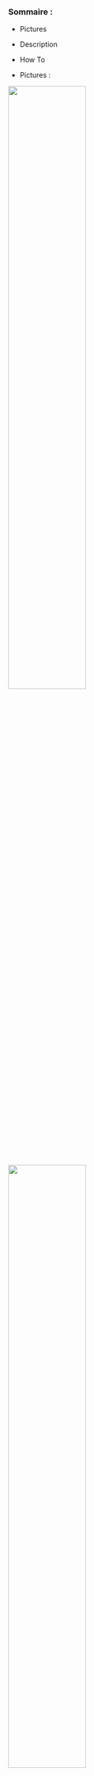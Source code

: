 ### Sommaire :

- Pictures
- Description
- How To


- Pictures :

<img src="http://image.prntscr.com/image/0121d385d3664c448aa5ff96c73bcbcc.png" width="55.87%">
<img src="https://image.ibb.co/cu1rVd/t_l_chargement_1.png" width="55.87%">
<img src="https://image.ibb.co/cbBQqd/t_l_chargement.png" width="55.87%">

- Description :

Cet Addon will allow you to make various things, among them:

Create until 10 Groups of players and Each of its groups can welcome up to 15 players, the being first one or for a MT or to put a fake name for example on the screen the grey one with "Err". 

Otherwise he is planned for in position 1 the MT and then the Assist Heal of this MT.

This will allow you to have a constant picture on Healers of your MT and your MT for better anticipated certain actions as one innervates or other still.

- How To :

Type **/xuf** to know the various commands available.

Type one of these commands in the chat: **/xuf config** or **/XtraUnitFrame config** to open the interface of Configuration.

The 1st Slider at the top has left serves has to show the number of groups which you wish, thus of 1 until 10.

The 2nd Slider at the top has right serves has to choose the Group which you wish configure.

Fill compartments as you think best example: MT = Bob, Heal 1 = Carlos, Heal 2 = Sandy, Heal 2 = Mr Crabe, etc.

Mark or not the compartment AutoReload if you wish that the interface Reload after a protection (if your game crash and which you have not reload after your protection you will lose her, Note that this compartments is independant profiles but it backs up with the same button.)

*To move the groups, maintaining the touch CTRL then the left click to drag where you want.

*The addon takes care and activates the automatic Synchronization has the entrance to the Raid, and to close/deactivate when you leave it.

- Possible saving, 2 Cases: 

1. New Profile you name it as you want and Save.

2. Profile Already existing, you press simply on Save.

Maximum profil is limited for prevent crash of DropDownList.

If you wish to Load an existing Profile, Select in the list below has right and Load or via the minimap button in the list.

If you wish to Delete an existing Profile, Select it and Delete (he do not have to be Active.)

The button at the very top has left will serve you Synchronized your profile with the people of the Raid has condition that they have to activate the Synchronization or by typing **/xuf sync** or via the button MiniMap.

Furthermore, If you are Leader of the Raid or Promote, you can load and share quickly a profile existing directly via the button of the minimap.

You can switch Mana to Health or Health to Mana with rolling mouse on name/

Here is you can close the addon by clicking the little **[x]**, the configuration is ended.

To Show or Hide the addon use the following commands: **/xuf show** et **/xuf hide**
